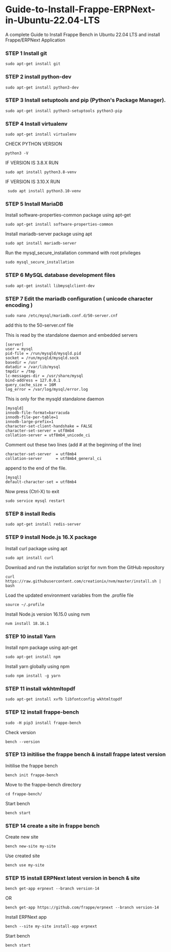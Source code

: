 # Guide-to-Install-Frappe-ERPNext-in-Ubuntu-22.04-LTS
A complete Guide to Install Frappe Bench in Ubuntu 22.04 LTS and install Frappe/ERPNext Application

### STEP 1 Install git
    sudo apt-get install git

### STEP 2 install python-dev

    sudo apt-get install python3-dev

### STEP 3 Install setuptools and pip (Python's Package Manager).

    sudo apt-get install python3-setuptools python3-pip

### STEP 4 Install virtualenv
    
    sudo apt-get install virtualenv
    
  CHECK PYTHON VERSION 
  
    python3 -V
  
  IF VERSION IS 3.8.X RUN
  
    sudo apt install python3.8-venv

  IF VERSION IS 3.10.X RUN
  
     sudo apt install python3.10-venv

### STEP 5 Install MariaDB

Install software-properties-common package using apt-get

    sudo apt-get install software-properties-common

Install mariadb-server package using apt

    sudo apt install mariadb-server

Run the mysql_secure_installation command with root privileges

    sudo mysql_secure_installation
    
    
### STEP 6  MySQL database development files

    sudo apt-get install libmysqlclient-dev

### STEP 7 Edit the mariadb configuration ( unicode character encoding )

    sudo nano /etc/mysql/mariadb.conf.d/50-server.cnf

add this to the 50-server.cnf file

This is read by the standalone daemon and embedded servers

    [server]
    user = mysql
    pid-file = /run/mysqld/mysqld.pid
    socket = /run/mysqld/mysqld.sock
    basedir = /usr
    datadir = /var/lib/mysql
    tmpdir = /tmp
    lc-messages-dir = /usr/share/mysql
    bind-address = 127.0.0.1
    query_cache_size = 16M
    log_error = /var/log/mysql/error.log

This is only for the mysqld standalone daemon
    
    [mysqld]
    innodb-file-format=barracuda
    innodb-file-per-table=1
    innodb-large-prefix=1
    character-set-client-handshake = FALSE
    character-set-server = utf8mb4
    collation-server = utf8mb4_unicode_ci      

Comment out these two lines (add # at the beginning of the line)

    character-set-server  = utf8mb4
    collation-server      = utf8mb4_general_ci

append to the end of the file.

    [mysql]
    default-character-set = utf8mb4

Now press (Ctrl-X) to exit

    sudo service mysql restart

### STEP 8 install Redis
    
    sudo apt-get install redis-server

### STEP 9 install Node.js 16.X package

Install curl package using apt

    sudo apt install curl 

Download and run the installation script for nvm from the GitHub repository

    curl https://raw.githubusercontent.com/creationix/nvm/master/install.sh | bash

Load the updated environment variables from the .profile file

    source ~/.profile
    
Install Node.js version 16.15.0 using nvm    
    
    nvm install 18.16.1  

### STEP 10  install Yarn

Install npm package using apt-get

    sudo apt-get install npm

Install yarn globally using npm

    sudo npm install -g yarn

### STEP 11 install wkhtmltopdf

    sudo apt-get install xvfb libfontconfig wkhtmltopdf
    

### STEP 12 install frappe-bench

    sudo -H pip3 install frappe-bench

Check version
    
    bench --version
    
### STEP 13 initilise the frappe bench & install frappe latest version 

Initilise the frappe bench

    bench init frappe-bench 

Move to the frappe-bench directory

    cd frappe-bench/

Start bench

    bench start
    
### STEP 14 create a site in frappe bench 

Create new site

    bench new-site my-site

Use created site
    
    bench use my-site

### STEP 15 install ERPNext latest version in bench & site


    bench get-app erpnext --branch version-14
OR

    bench get-app https://github.com/frappe/erpnext --branch version-14

Install ERPNext app

    bench --site my-site install-app erpnext

Start bench
    
    bench start

    
